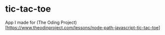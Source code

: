 # tic-tac-toe
App I made for (The Oding Project)[https://www.theodinproject.com/lessons/node-path-javascript-tic-tac-toe]
